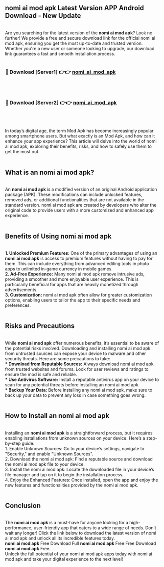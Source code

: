 ## nomi ai mod apk Latest Version APP Android Download - New Update
<br>
Are you searching for the latest version of the <strong>nomi ai mod apk</strong>? Look no further! We provide a free and secure download link for the official nomi ai mod apk, ensuring you get the most up-to-date and trusted version. Whether you're a new user or someone looking to upgrade, our download link guarantees a fast and smooth installation process.
<br>
<br>
<h3>🔴 Download [Server1] 👉👉 <a href="https://modyolo.store/nomi+ai+mod+apk">nomi_ai_mod_apk</a></h3><br>
<br>
<h3>🔴 Download [Server2] 👉👉 <a href="https://modyolo.store/nomi+ai+mod+apk">nomi_ai_mod_apk</a></h3><br>
<br>
<br>
In today’s digital age, the term Mod Apk has become increasingly popular among smartphone users. But what exactly is an Mod Apk, and how can it enhance your app experience? This article will delve into the world of nomi ai mod apk, exploring their benefits, risks, and how to safely use them to get the most out.
<br>
<br>
<h2>What is an nomi ai mod apk?</h2>
<br>
An <strong>nomi ai mod apk</strong> is a modified version of an original Android application package (APK). These modifications can include unlocked features, removed ads, or additional functionalities that are not available in the standard version. nomi ai mod apk are created by developers who alter the original code to provide users with a more customized and enhanced app experience.
<br>
<br>
<h2>Benefits of Using nomi ai mod apk</h2>
<br>
<strong> 1. Unlocked Premium Features:</strong> One of the primary advantages of using an <strong>nomi ai mod apk</strong> is access to premium features without having to pay for them. This can include everything from advanced editing tools in photo apps to unlimited in-game currency in mobile games.
<br>
<strong> 2. Ad-Free Experience:</strong> Many nomi ai mod apk remove intrusive ads, providing a smoother and more enjoyable user experience. This is particularly beneficial for apps that are heavily monetized through advertisements.
<br>
<strong> 3. Customization:</strong> nomi ai mod apk often allow for greater customization options, enabling users to tailor the app to their specific needs and preferences.
<br>
<br>
<h2>Risks and Precautions</h2>
<br>
While <strong>nomi ai mod apk</strong> offer numerous benefits, it’s essential to be aware of the potential risks involved. Downloading and installing nomi ai mod apk from untrusted sources can expose your device to malware and other security threats. Here are some precautions to take:
<br>
<strong> * Download from Reputable Sources:</strong> Always download nomi ai mod apk from trusted websites and forums. Look for user reviews and ratings to ensure the mod is safe and reliable.
<br>
<strong> * Use Antivirus Software:</strong> Install a reputable antivirus app on your device to scan for any potential threats before installing an nomi ai mod apk.
<br>
<strong> * Backup Your Data:</strong> Before installing any nomi ai mod apk, make sure to back up your data to prevent any loss in case something goes wrong.
<br>
<br>
<h2>How to Install an nomi ai mod apk</h2>
<br>
Installing an <strong>nomi ai mod apk</strong> is a straightforward process, but it requires enabling installations from unknown sources on your device. Here’s a step-by-step guide:
<br>
 1. Enable Unknown Sources: Go to your device’s settings, navigate to "Security," and enable "Unknown Sources".
<br>
 2. Download the nomi ai mod apk: Find a reputable source and download the nomi ai mod apk file to your device.
<br>
 3. Install the nomi ai mod apk: Locate the downloaded file in your device’s file manager and tap on it to begin the installation process.
<br>
 4. Enjoy the Enhanced Features: Once installed, open the app and enjoy the new features and functionalities provided by the nomi ai mod apk.
<br>
<br>
<h2><strong>Conclusion</strong></h2>
<br>
The <strong>nomi ai mod apk</strong> is a must-have for anyone looking for a high-performance, user-friendly app that caters to a wide range of needs. Don’t wait any longer! Click the link below to download the latest version of nomi ai mod apk and unlock all its incredible features today.
<br>
<strong>nomi ai mod apk</strong> Free Download Full <strong>nomi ai mod apk</strong> Free Free Download <strong>nomi ai mod apk</strong> Free.
<br>
Unlock the full potential of your nomi ai mod apk apps today with nomi ai mod apk and take your digital experience to the next level!